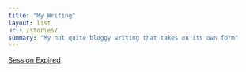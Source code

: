```yaml
---
title: "My Writing"
layout: list
url: /stories/
summary: "My not quite bloggy writing that takes on its own form"
---
```



[Session Expired](/stories/session-expired)